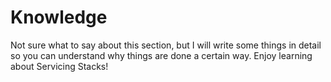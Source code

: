 # Knowledge

Not sure what to say about this section, but I will write some things in detail so you can understand why things are done a certain way.  Enjoy learning about Servicing Stacks!


